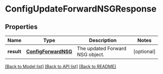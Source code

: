 # ConfigUpdateForwardNSGResponse

## Properties
Name | Type | Description | Notes
------------ | ------------- | ------------- | -------------
**result** | [**ConfigForwardNSG**](ConfigForwardNSG.md) | The updated Forward NSG object. | [optional] 

[[Back to Model list]](../README.md#documentation-for-models) [[Back to API list]](../README.md#documentation-for-api-endpoints) [[Back to README]](../README.md)


